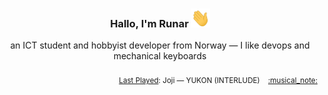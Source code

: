 <h3 align="center">Hallo, I'm Runar <img src="./assets/wave.gif" width="30px" height="30px"></h3>

<div align="center">an ICT student and hobbyist developer from Norway — I like devops and mechanical keyboards</div>

<br/>
<div align="right"><sub>
  <a href="https://www.last.fm/user/runarsf">Last Played</a>: Joji &mdash; YUKON (INTERLUDE) &nbsp;&nbsp; <a href="https:&#x2F;&#x2F;www.last.fm&#x2F;music&#x2F;Joji&#x2F;_&#x2F;YUKON+(INTERLUDE)">:musical_note:</a>
</sub></div>

